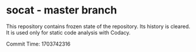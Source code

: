 # socat - master branch

This repository contains frozen state of the repository.
Its history is cleared. It is used only for static code
analysis with Codacy.

Commit Time: 1703742316